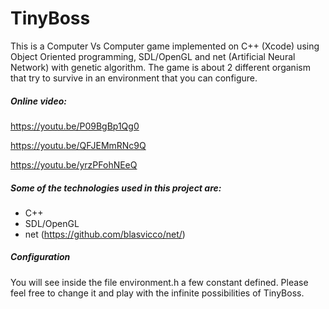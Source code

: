 # TinyBoss
This is a Computer Vs Computer game implemented on C++ (Xcode) using Object Oriented programming, SDL/OpenGL and net (Artificial Neural Network) with genetic algorithm.
The game is about 2 different organism that try to survive in an environment that you can configure.

##### Online video:

https://youtu.be/P09BgBp1Qg0

https://youtu.be/QFJEMmRNc9Q

https://youtu.be/yrzPFohNEeQ


##### Some of the technologies used in this project are:
  - C++
  - SDL/OpenGL
  - net (https://github.com/blasvicco/net/)

##### Configuration

You will see inside the file environment.h a few constant defined. Please feel free to change it and play with the infinite possibilities of TinyBoss.
